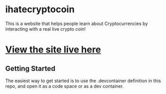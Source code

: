 # ihatecryptocoin

This is a website that helps people learn about Cryptocurrencies by interacting with a real live crypto coin! 

# [View the site live here](https://ihatecryptocoin.azurewebsites.net)

## Getting Started

The easiest way to get started is to use the .devcontainer definition in this repo, and open it as a code space or as a dev container.